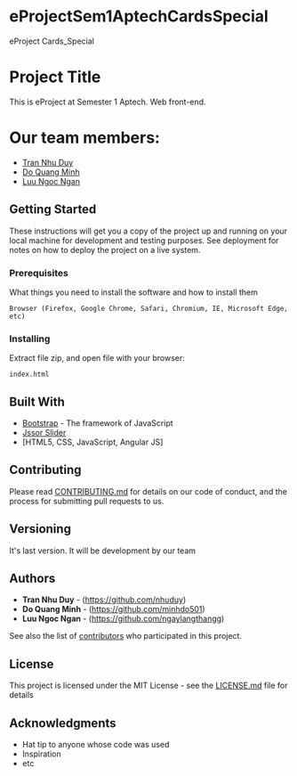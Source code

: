 # eProjectSem1AptechCardsSpecial
eProject Cards_Special

# Project Title

This is eProject at Semester 1 Aptech. Web front-end. 
# Our team members:
* [Tran Nhu Duy](https://github.com/nhuduy)
* [Do Quang Minh](https://github.com/minhdo501)
* [Luu Ngoc Ngan](https://github.com/ngaylangthangg)

## Getting Started

These instructions will get you a copy of the project up and running on your local machine for development and testing purposes. See deployment for notes on how to deploy the project on a live system.

### Prerequisites

What things you need to install the software and how to install them

```
Browser (Firefox, Google Chrome, Safari, Chromium, IE, Microsoft Edge, etc)
```

### Installing

Extract file zip, and open file with your browser:

```
index.html
```
## Built With

* [Bootstrap](https://getbootstrap.com/) - The framework of JavaScript
* [Jssor Slider](https://www.jssor.com/)
* [HTML5, CSS, JavaScript, Angular JS]

## Contributing

Please read [CONTRIBUTING.md](#) for details on our code of conduct, and the process for submitting pull requests to us.

## Versioning

It's last version. It will be development by our team

## Authors

* **Tran Nhu Duy** - (https://github.com/nhuduy)
* **Do Quang Minh** - (https://github.com/minhdo501)
* **Luu Ngoc Ngan** - (https://github.com/ngaylangthangg)

See also the list of [contributors](https://github.com/nhuduy/eProjectSem1AptechCardsSpecial/contributors) who participated in this project.

## License

This project is licensed under the MIT License - see the [LICENSE.md](https://github.com/nhuduy/eProjectSem1AptechCardsSpecial/blob/master/LICENSE) file for details

## Acknowledgments

* Hat tip to anyone whose code was used
* Inspiration
* etc

